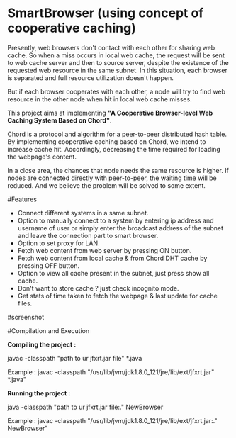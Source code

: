 # SmartBrowser (using concept of cooperative caching)

Presently, web browsers don't contact with each other for sharing web cache. So when a miss occurs in local web cache, the request will be sent to web cache server and then to source server, despite the existence of 
the requested web resource in the same subnet. In this situation, each browser is separated and full resource utilization doesn't happen.

But if each browser cooperates with each other, a node will try to find web resource in the other node when hit in local web cache misses.

This project aims at implementing **"A Cooperative Browser-level Web Caching System Based on Chord"**.

Chord is a protocol and algorithm for a peer-to-peer distributed hash table. By implementing cooperative caching based on Chord, we intend to increase cache hit. Accordingly, decreasing the time required for loading the webpage's content.

In a close area, the chances that node needs the same resource is higher. If nodes are connected directly with peer-to-peer, the waiting time will be reduced. And we believe the problem will be solved to some extent.

#Features

* Connect different systems in a same subnet.
* Option to manually connect to a system by entering ip address and username of user or simply enter the broadcast address of the subnet and leave the connection part to smart browser.
* Option to set proxy for LAN.
* Fetch web content from web server by pressing ON button.
* Fetch web content from local cache & from Chord DHT cache by pressing OFF button.
* Option to view all cache present in the subnet, just press show all cache.
* Don't want to store cache ? just check incognito mode.
* Get stats of time taken to fetch the webpage & last update for cache files.

#screenshot

#Compilation and Execution

**Compiling the project :**

javac -classpath "path to ur jfxrt.jar file" *.java

Example : javac -classpath "/usr/lib/jvm/jdk1.8.0_121/jre/lib/ext/jfxrt.jar" *.java"

**Running the project :**

java -classpath "path to ur jfxrt.jar file:." NewBrowser

Example : javac -classpath "/usr/lib/jvm/jdk1.8.0_121/jre/lib/ext/jfxrt.jar:." NewBrowser"
